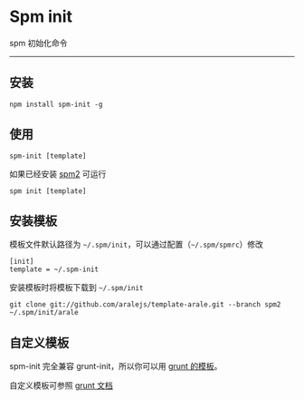 # Spm init

spm 初始化命令

---

## 安装

```
npm install spm-init -g
```

## 使用

```
spm-init [template]
```

如果已经安装 [spm2](https://github.com/spmjs/spm2) 可运行

```
spm init [template]
```

## 安装模板

模板文件默认路径为 `~/.spm/init`，可以通过配置（`~/.spm/spmrc`）修改

```
[init]
template = ~/.spm-init
```

安装模板时将模板下载到 `~/.spm/init`

```
git clone git://github.com/aralejs/template-arale.git --branch spm2 ~/.spm/init/arale
```


## 自定义模板

spm-init 完全兼容 grunt-init，所以你可以用 [grunt 的模板](http://gruntjs.com/project-scaffolding#installing-templates)。

自定义模板可参照 [grunt 文档](http://gruntjs.com/project-scaffolding#custom-templates)
